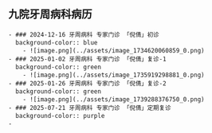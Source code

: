 ## 九院牙周病科病历
	- ### 2024-12-16 牙周病科 专家门诊 「倪倩」初诊
	  background-color:: blue
		- ![image.png](../assets/image_1734620060859_0.png)
	- ### 2025-01-02 牙周病科 专家门诊 「倪倩」复诊-1
	  background-color:: green
		- ![image.png](../assets/image_1735919298881_0.png)
	- ### 2025-01-26 牙周病科 专家门诊 「倪倩」复诊-2
	  background-color:: green
		- ![image.png](../assets/image_1739288376750_0.png)
	- ### 2025-07-21 牙周病科 专家门诊 「倪倩」定期复诊
	  background-color:: purple
	-